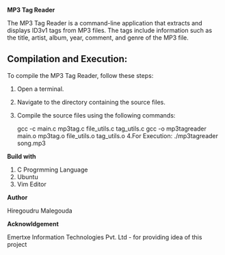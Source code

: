 **MP3 Tag Reader**

The MP3 Tag Reader is a command-line application that extracts and displays ID3v1 tags from MP3 files. The tags include information such as the title, artist, album, year, comment, and genre of the MP3 file.


## Compilation and Execution:  
To compile the MP3 Tag Reader, follow these steps:

1. Open a terminal.
2. Navigate to the directory containing the source files.
3. Compile the source files using the following commands:

    gcc -c main.c mp3tag.c file_utils.c tag_utils.c
    gcc -o mp3tagreader main.o mp3tag.o file_utils.o tag_utils.o
 4.For Execution: ./mp3tagreader song.mp3

**Build with**  
 1. C Progrmming Language
 2. Ubuntu
 3. Vim Editor

**Author**  

Hiregoudru Malegouda  

**Acknowldgement**  

Emertxe Information Technologies Pvt. Ltd - for providing idea of this project

